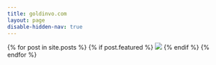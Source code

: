 ```yaml
---
title: goldinvo.com
layout: page
disable-hidden-nav: true
---
```


<div class="homepage">
  <div class="gallery">
    {% for post in site.posts %}
      {% if post.featured %}
        <a href="{{ post.url }}"><img src="{{ post.featured-image }}"></a>
      {% endif %}
    {% endfor %}
  </div>
</div>
